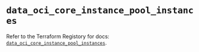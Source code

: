 # `data_oci_core_instance_pool_instances`

Refer to the Terraform Registory for docs: [`data_oci_core_instance_pool_instances`](https://registry.terraform.io/providers/oracle/oci/6.18.0/docs/data-sources/core_instance_pool_instances).
